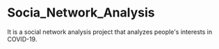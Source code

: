 # Socia_Network_Analysis
It is a social network analysis project that analyzes people's interests in COVID-19.

